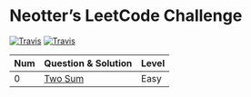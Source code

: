 # Neotter’s LeetCode Challenge

[![Travis](https://img.shields.io/badge/Language-Python-green.svg)](https://github.com/Neotter/Algorithm)
[![Travis](https://img.shields.io/badge/Language-Java-Red.svg)](https://github.com/Neotter/Algorithm)

| Num | Question & Solution | Level |
| ---- | ------------------ | ----- |
| 0    | [Two Sum](https://github.com/Neotter/Algorithm/blob/master/Questions/1_Two_Sum.md) | Easy |